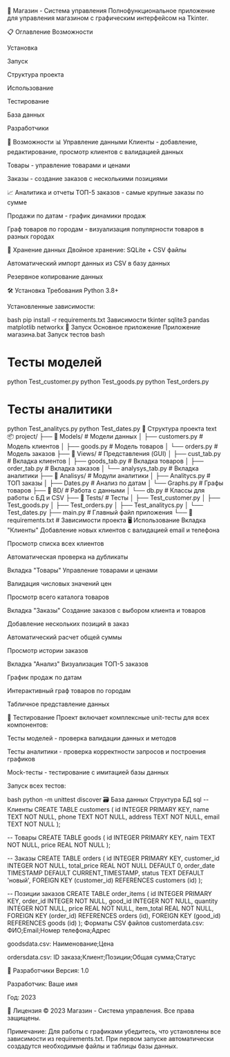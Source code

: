 🏪 Магазин - Система управления
Полнофункциональное приложение для управления магазином с графическим интерфейсом на Tkinter.

📋 Оглавление
Возможности

Установка

Запуск

Структура проекта

Использование

Тестирование

База данных

Разработчики

🌟 Возможности
📊 Управление данными
Клиенты - добавление, редактирование, просмотр клиентов с валидацией данных

Товары - управление товарами и ценами

Заказы - создание заказов с несколькими позициями

📈 Аналитика и отчеты
ТОП-5 заказов - самые крупные заказы по сумме

Продажи по датам - график динамики продаж

Граф товаров по городам - визуализация популярности товаров в разных городах

💾 Хранение данных
Двойное хранение: SQLite + CSV файлы

Автоматический импорт данных из CSV в базу данных

Резервное копирование данных

🛠️ Установка
Требования
Python 3.8+

Установленные зависимости:

bash
pip install -r requirements.txt
Зависимости
tkinter
sqlite3
pandas
matplotlib
networkx
🚀 Запуск
Основное приложение
Приложение магазина.bat
Запуск тестов
bash
# Тесты моделей
python Test_customer.py
python Test_goods.py
python Test_orders.py

# Тесты аналитики
python Test_analitycs.py
python Test_dates.py
📁 Структура проекта
text
📦 project/
├── 📂 Models/                 # Модели данных
│   ├── customers.py          # Модель клиентов
│   ├── goods.py              # Модель товаров
│   └── orders.py             # Модель заказов
├── 📂 Views/                 # Представления (GUI)
│   ├── cust_tab.py          # Вкладка клиентов
│   ├── goods_tab.py         # Вкладка товаров
│   ├── order_tab.py         # Вкладка заказов
│   └── analysys_tab.py      # Вкладка аналитики
├── 📂 Analisys/             # Модули аналитики
│   ├── Analitycs.py         # ТОП заказы
│   ├── Dates.py             # Анализ по датам
│   └── Graphs.py            # Графы товаров
├── 📂 BD/                   # Работа с данными
│   └── db.py               # Классы для работы с БД и CSV
├── 📂 Tests/                # Тесты
│   ├── Test_customer.py
│   ├── Test_goods.py
│   ├── Test_orders.py
│   ├── Test_analitycs.py
│   └── Test_dates.py
├── main.py                  # Главный файл приложения
└── 📄 requirements.txt      # Зависимости проекта
🖥️ Использование
Вкладка "Клиенты"
Добавление новых клиентов с валидацией email и телефона

Просмотр списка всех клиентов

Автоматическая проверка на дубликаты

Вкладка "Товары"
Управление товарами и ценами

Валидация числовых значений цен

Просмотр всего каталога товаров

Вкладка "Заказы"
Создание заказов с выбором клиента и товаров

Добавление нескольких позиций в заказ

Автоматический расчет общей суммы

Просмотр истории заказов

Вкладка "Анализ"
Визуализация ТОП-5 заказов

График продаж по датам

Интерактивный граф товаров по городам

Табличное представление данных

🧪 Тестирование
Проект включает комплексные unit-тесты для всех компонентов:

Тесты моделей - проверка валидации данных и методов

Тесты аналитики - проверка корректности запросов и построения графиков

Mock-тесты - тестирование с имитацией базы данных

Запуск всех тестов:

bash
python -m unittest discover
🗃️ База данных
Структура БД
sql
-- Клиенты
CREATE TABLE customers (
    id INTEGER PRIMARY KEY,
    name TEXT NOT NULL,
    phone TEXT NOT NULL,
    address TEXT NOT NULL,
    email TEXT NOT NULL
);

-- Товары
CREATE TABLE goods (
    id INTEGER PRIMARY KEY,
    naim TEXT NOT NULL,
    price REAL NOT NULL
);

-- Заказы
CREATE TABLE orders (
    id INTEGER PRIMARY KEY,
    customer_id INTEGER NOT NULL,
    total_price REAL NOT NULL DEFAULT 0,
    order_date TIMESTAMP DEFAULT CURRENT_TIMESTAMP,
    status TEXT DEFAULT 'новый',
    FOREIGN KEY (customer_id) REFERENCES customers (id)
);

-- Позиции заказов
CREATE TABLE order_items (
    id INTEGER PRIMARY KEY,
    order_id INTEGER NOT NULL,
    good_id INTEGER NOT NULL,
    quantity INTEGER NOT NULL,
    price REAL NOT NULL,
    item_total REAL NOT NULL,
    FOREIGN KEY (order_id) REFERENCES orders (id),
    FOREIGN KEY (good_id) REFERENCES goods (id)
);
Форматы CSV файлов
customerdata.csv: ФИО;Email;Номер телефона;Адрес

goodsdata.csv: Наименование;Цена

ordersdata.csv: ID заказа;Клиент;Позиции;Общая сумма;Статус

👥 Разработчики
Версия: 1.0

Разработчик: Ваше имя

Год: 2023

📄 Лицензия
© 2023 Магазин - Система управления. Все права защищены.

Примечание: Для работы с графиками убедитесь, что установлены все зависимости из requirements.txt. При первом запуске автоматически создадутся необходимые файлы и таблицы базы данных.
